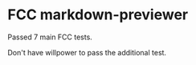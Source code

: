 # FCC markdown-previewer

Passed 7 main FCC tests.

Don't have willpower to pass the additional test.